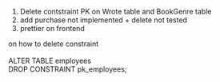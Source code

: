 1. Delete contstraint PK on Wrote table and BookGenre table
2. add purchase not implemented + delete not tested
3. prettier on frontend

on how to delete constraint <br>   
ALTER TABLE employees <br>
DROP CONSTRAINT pk_employees;